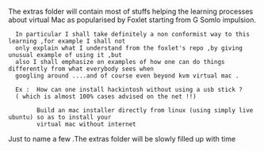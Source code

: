The extras folder will contain most of stuffs helping the learning processes about virtual Mac as popularised by Foxlet starting
from G Somlo impulsion.

      In particular I shall take definitely a non conformist way to this learning ,for example I shall not
      only explain what I understand from the foxlet's repo ,by giving unusual example of using it ,but 
      also I shall emphasize on examples of how one can do things differently from what everybody sees when
      googling around ....and of course even beyond kvm virtual mac .

      Ex :  How can one install hackintosh without using a usb stick ?  
      ( which is almost 100% cases advised on the net !!)
            
            Build an mac installer directly from linux (using simply live ubuntu) so as to install your 
            virtual mac without internet
            
  Just to name a few .The extras folder will be slowly filled up with time          

